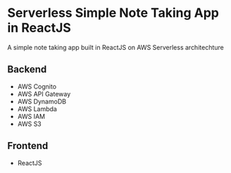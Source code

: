 Serverless Simple Note Taking App in ReactJS
============================================
A simple note taking app built in ReactJS on AWS Serverless architechture

Backend
--------
 - AWS Cognito
 - AWS API Gateway
 - AWS DynamoDB
 - AWS Lambda
 - AWS IAM
 - AWS S3

Frontend
---------
- ReactJS
